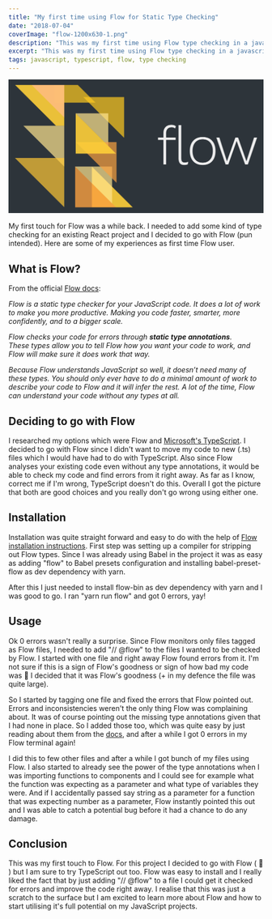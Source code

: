 ```yaml
---
title: "My first time using Flow for Static Type Checking"
date: "2018-07-04"
coverImage: "flow-1200x630-1.png"
description: "This was my first time using Flow type checking in a javascript project. Here are some of my experiences of it."
excerpt: "This was my first time using Flow type checking in a javascript project. Here are some of my experiences of it."
tags: javascript, typescript, flow, type checking
---
```


![Flow image](./images/flow-1200x630-1.png)

My first touch for Flow was a while back. I needed to add some kind of type checking for an existing React project and I decided to go with Flow (pun intended). Here are some of my experiences as first time Flow user.

## What is Flow?

From the official [Flow docs](https://flow.org/en/docs/getting-started/):

_Flow is a static type checker for your JavaScript code. It does a lot of work to make you more productive. Making you code faster, smarter, more confidently, and to a bigger scale._

_Flow checks your code for errors through **static type annotations**. These types allow you to tell Flow how you want your code to work, and Flow will make sure it does work that way._

_Because Flow understands JavaScript so well, it doesn’t need many of these types. You should only ever have to do a minimal amount of work to describe your code to Flow and it will infer the rest. A lot of the time, Flow can understand your code without any types at all._

## Deciding to go with Flow

I researched my options which were Flow and [Microsoft's TypeScript](https://www.typescriptlang.org/). I decided to go with Flow since I didn't want to move my code to new (.ts) files which I would have had to do with TypeScript. Also since Flow analyses your existing code even without any type annotations, it would be able to check my code and find errors from it right away. As far as I know, correct me if I'm wrong, TypeScript doesn't do this. Overall I got the picture that both are good choices and you really don't go wrong using either one.

## Installation

Installation was quite straight forward and easy to do with the help of [Flow installation instructions](https://flow.org/en/docs/install/). First step was setting up a compiler for stripping out Flow types. Since I was already using Babel in the project it was as easy as adding "flow" to Babel presets configuration and installing babel-preset-flow as dev dependency with yarn.

After this I just needed to install flow-bin as dev dependency with yarn and I was good to go. I ran "yarn run flow" and got 0 errors, yay!

## Usage

Ok 0 errors wasn't really a surprise. Since Flow monitors only files tagged as Flow files, I needed to add "// @flow" to the files I wanted to be checked by Flow. I started with one file and right away Flow found errors from it. I'm not sure if this is a sign of Flow's goodness or sign of how bad my code was 🙈 I decided that it was Flow's goodness (+ in my defence the file was quite large).

So I started by tagging one file and fixed the errors that Flow pointed out. Errors and inconsistencies weren't the only thing Flow was complaining about. It was of course pointing out the missing type annotations given that I had none in place. So I added those too, which was quite easy by just reading about them from the [docs](https://flow.org/en/docs/types/), and after a while I got 0 errors in my Flow terminal again!

I did this to few other files and after a while I got bunch of my files using Flow. I also started to already see the power of the type annotations when I was importing functions to components and I could see for example what the function was expecting as a parameter and what type of variables they were. And if I accidentally passed say string as a parameter for a function that was expecting number as a parameter, Flow instantly pointed this out and I was able to catch a potential bug before it had a chance to do any damage.

## Conclusion

This was my first touch to Flow. For this project I decided to go with Flow ( 🥁 ) but I am sure to try TypeScript out too. Flow was easy to install and I really liked the fact that by just adding "// @flow" to a file I could get it checked for errors and improve the code right away. I realise that this was just a scratch to the surface but I am excited to learn more about Flow and how to start utilising it's full potential on my JavaScript projects.
